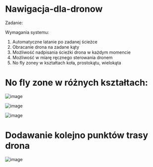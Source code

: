 # Nawigacja-dla-dronow


Zadanie: 

Wymagania systemu: 
1. Automatyczne latanie po zadanej ścieżce 
2. Obracanie drona na zadane kąty 
3. Możliwość nadpisania ścieżki drona w każdym momencie 
4. Możliwość w miarę ręcznego sterowania dronem 
5. No fly zoney w kształtach koła, prostokątu, wielokąta

# No fly zone w różnych kształtach:
![image](https://github.com/user-attachments/assets/b81f1c18-1d2d-4d11-8de4-a514a51e6ce1)


![image](https://github.com/user-attachments/assets/cacf9868-26fb-4441-adad-eb314176355c)


![image](https://github.com/user-attachments/assets/a3459bcf-0332-41bd-811c-6ae0e2d520cf)


# Dodawanie kolejno punktów trasy drona
![image](https://github.com/user-attachments/assets/761e740b-9d5c-405a-a706-f6be88af5a23)


